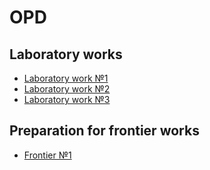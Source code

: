 # OPD
## Laboratory works
- [Laboratory work №1](./lab1)
- [Laboratory work №2](./lab2)
- [Laboratory work №3](./lab3)

## Preparation for frontier works
- [Frontier №1](./frontier1)
